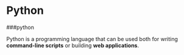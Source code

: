 # Python

###python

Python is a programming language that can be used both for writing **command-line scripts** or building **web applications**.
















